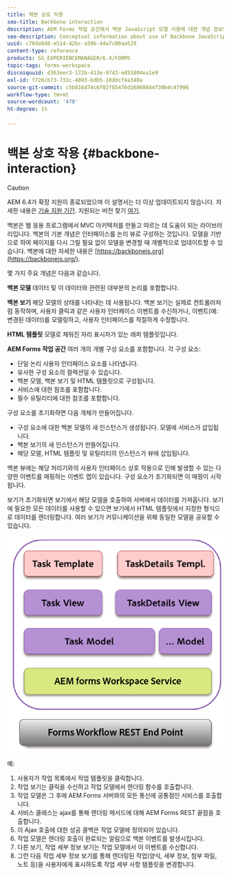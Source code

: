 ```yaml
---
title: 백본 상호 작용
seo-title: Backbone interaction
description: AEM Forms 작업 공간에서 백본 JavaScript 모델 사용에 대한 개념 정보입니다.
seo-description: Conceptual information about use of Backbone JavaScript models in AEM Forms workspace.
uuid: c70da848-e514-42bc-a59b-44a7c00aa529
content-type: reference
products: SG_EXPERIENCEMANAGER/6.4/FORMS
topic-tags: forms-workspace
discoiquuid: d363eec3-172b-413e-9743-ed51804ea1e9
exl-id: f726cb73-732c-4893-bdb5-10ddcf4a340a
source-git-commit: c5b816d74c6f02f85476d16868844f39b4c47996
workflow-type: tm+mt
source-wordcount: '470'
ht-degree: 1%

---
```


# 백본 상호 작용 {#backbone-interaction}

>[!CAUTION]
>
>AEM 6.4가 확장 지원이 종료되었으며 이 설명서는 더 이상 업데이트되지 않습니다. 자세한 내용은 [기술 지원 기간](https://helpx.adobe.com/kr/support/programs/eol-matrix.html). 지원되는 버전 찾기 [여기](https://experienceleague.adobe.com/docs/).

백본은 웹 응용 프로그램에서 MVC 아키텍처를 만들고 따르는 데 도움이 되는 라이브러리입니다. 백본의 기본 개념은 인터페이스를 논리 뷰로 구성하는 것입니다. 모델을 기반으로 하여 페이지를 다시 그릴 필요 없이 모델을 변경할 때 개별적으로 업데이트할 수 있습니다. 백본에 대한 자세한 내용은 [https://backbonejs.org](https://backbonejs.org/).

몇 가지 주요 개념은 다음과 같습니다.

**백본 모델** 데이터 및 이 데이터와 관련된 대부분의 논리를 포함합니다.

**백본 보기** 해당 모델의 상태를 나타내는 데 사용됩니다. 백본 보기는 실제로 컨트롤러처럼 동작하며, 사용자 클릭과 같은 사용자 인터페이스 이벤트를 수신하거나, 이벤트(예: 변경된 데이터)를 모델링하고, 사용자 인터페이스를 적절하게 수정합니다.

**HTML 템플릿** 모델로 채워진 자리 표시자가 있는 래퍼 템플릿입니다.

**AEM Forms 작업 공간** 여러 개의 개별 구성 요소를 포함합니다. 각 구성 요소:

* 단일 논리 사용자 인터페이스 요소를 나타냅니다.
* 유사한 구성 요소의 컬렉션일 수 있습니다.
* 백본 모델, 백본 보기 및 HTML 템플릿으로 구성됩니다.
* 서비스에 대한 참조를 포함합니다.
* 필수 유틸리티에 대한 참조를 포함합니다.

구성 요소를 초기화하면 다음 개체가 만들어집니다.

* 구성 요소에 대한 백본 모델의 새 인스턴스가 생성됩니다. 모델에 서비스가 삽입됩니다.
* 백본 보기의 새 인스턴스가 만들어집니다.
* 해당 모델, HTML 템플릿 및 유틸리티의 인스턴스가 뷰에 삽입됩니다.

백본 뷰에는 해당 처리기와의 사용자 인터페이스 상호 작용으로 인해 발생할 수 있는 다양한 이벤트를 매핑하는 이벤트 맵이 있습니다. 구성 요소가 초기화되면 이 매핑이 시작됩니다.

보기가 초기화되면 보기에서 해당 모델을 호출하여 서버에서 데이터를 가져옵니다. 보기에 필요한 모든 데이터를 사용할 수 있으면 보기에서 HTML 템플릿에서 지정한 형식으로 데이터를 렌더링합니다. 여러 보기가 커뮤니케이션을 위해 동일한 모델을 공유할 수 있습니다.

![](do-not-localize/aem_forms_workflow.png)

예:

1. 사용자가 작업 목록에서 작업 템플릿을 클릭합니다.
1. 작업 보기는 클릭을 수신하고 작업 모델에서 렌더링 함수를 호출합니다.
1. 작업 모델은 그 후에 AEM Forms 서버와의 모든 통신에 공통점인 서비스를 호출합니다.
1. 서비스 클래스는 ajax를 통해 렌더링 메서드에 대해 AEM Forms REST 끝점을 호출합니다.
1. 이 Ajax 호출에 대한 성공 콜백은 작업 모델에 정의되어 있습니다.
1. 작업 모델은 렌더링 호출이 완료되는 알림으로 백본 이벤트를 발생시킵니다.
1. 다른 보기, 작업 세부 정보 보기는 작업 모델에서 이 이벤트를 수신합니다.
1. 그런 다음 작업 세부 정보 보기를 통해 렌더링된 작업(양식, 세부 정보, 첨부 파일, 노트 등)을 사용자에게 표시하도록 작업 세부 사항 템플릿을 변경합니다.
